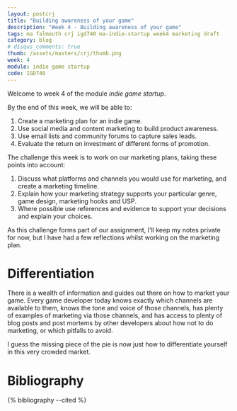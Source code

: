 ```yaml
---
layout: postcrj
title: "Building awareness of your game"
description: "Week 4 - Building awareness of your game"
tags: ma falmouth crj igd740 ma-indie-startup week4 marketing draft
category: blog
# disqus_comments: true
thumb: /assets/masters/crj/thumb.png
week: 4
module: indie game startup
code: IGD740
---
```


Welcome to week 4 of the module _indie game startup_.

By the end of this week, we will be able to: 

1. Create a marketing plan for an indie game.  
2. Use social media and content marketing to build product awareness. 
3. Use email lists and community forums to capture sales leads. 
4. Evaluate the return on investment of different forms of promotion.

The challenge this week is to work on our marketing plans, taking these points into account:

1.  Discuss what platforms and channels you would use for marketing, and create a marketing timeline.
2.  Explain how your marketing strategy supports your particular genre, game design, marketing hooks and USP.
3.  Where possible use references and evidence to support your decisions and explain your choices.

As this challenge forms part of our assignment, I'll keep my notes private for now, but I have had a few reflections whilst working on the marketing plan.

# Differentiation

There is a wealth of information and guides out there on how to market your game. Every game developer today knows exactly which channels are available to them, knows the tone and voice of those channels, has plenty of examples of marketing via those channels, and has access to plenty of blog posts and post mortems by other developers about how not to do marketing, or which pitfalls to avoid.

I guess the missing piece of the pie is now just how to differentiate yourself in this very crowded market.

# Bibliography

{% bibliography --cited %}
